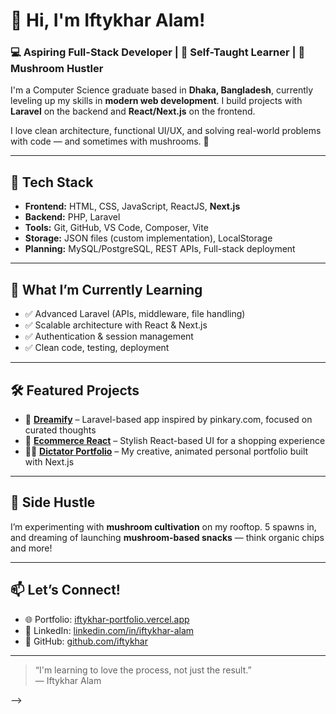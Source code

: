 # 👋 Hi, I'm Iftykhar Alam!

### 💻 Aspiring Full-Stack Developer | 🌱 Self-Taught Learner | 🍄 Mushroom Hustler

I'm a Computer Science graduate based in **Dhaka, Bangladesh**, currently leveling up my skills in **modern web development**. I build projects with **Laravel** on the backend and **React/Next.js** on the frontend.

I love clean architecture, functional UI/UX, and solving real-world problems with code — and sometimes with mushrooms. 🍄

---

## 🚀 Tech Stack
- **Frontend:** HTML, CSS, JavaScript, ReactJS, **Next.js**
- **Backend:** PHP, Laravel
- **Tools:** Git, GitHub, VS Code, Composer, Vite
- **Storage:** JSON files (custom implementation), LocalStorage
- **Planning:** MySQL/PostgreSQL, REST APIs, Full-stack deployment

---

## 🧠 What I’m Currently Learning
- ✅ Advanced Laravel (APIs, middleware, file handling)
- ✅ Scalable architecture with React & Next.js
- ✅ Authentication & session management
- ✅ Clean code, testing, deployment

---

## 🛠️ Featured Projects

- 🔮 [**Dreamify**](https://github.com/iftykhar/dreamify) – Laravel-based app inspired by pinkary.com, focused on curated thoughts
- 🛒 [**Ecommerce React**](https://ecommerce-react-nine-peach.vercel.app/) – Stylish React-based UI for a shopping experience
- 🧑‍💼 [**Dictator Portfolio**](https://dictator-portfolio.vercel.app/) – My creative, animated personal portfolio built with Next.js

---

## 🌱 Side Hustle
I’m experimenting with **mushroom cultivation** on my rooftop. 5 spawns in, and dreaming of launching **mushroom-based snacks** — think organic chips and more!

---

## 📫 Let’s Connect!
- 🌐 Portfolio: [iftykhar-portfolio.vercel.app](https://iftykhar-portfolio.vercel.app/)
- 💼 LinkedIn: [linkedin.com/in/iftykhar-alam](https://www.linkedin.com/in/iftykhar-alam/)
- 🐙 GitHub: [github.com/iftykhar](https://github.com/iftykhar)

---

> “I'm learning to love the process, not just the result.”  
> — Iftykhar Alam

<!-- ## Hi there 👋

<!--
**iftykhar/iftykhar** is a ✨ _special_ ✨ repository because its `README.md` (this file) appears on your GitHub profile.

Here are some ideas to get you started:

- 🔭 I’m currently working on ...
- 🌱 I’m currently learning ...
- 👯 I’m looking to collaborate on ...
- 🤔 I’m looking for help with ...
- 💬 Ask me about ...
- 📫 How to reach me: ...
- 😄 Pronouns: ...
- ⚡ Fun fact: ...
--> -->
